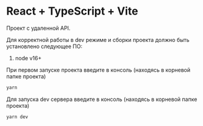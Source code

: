 # React + TypeScript + Vite

Проект с удаленной API.

Для корректной работы в dev режиме и сборки проекта должно быть установлено следующее ПО:

1. node v16+

При первом запуске проекта введите в консоль (находясь в корневой папке проекта)

```bash
yarn
```

Для запуска dev сервера введите в консоль (находясь в корневой папке проекта)

```bash
yarn dev
```
